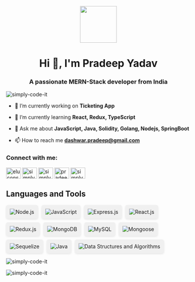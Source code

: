 <div id="header" align="center">
  <img src="https://media.giphy.com/media/M9gbBd9nbDrOTu1Mqx/giphy.gif" width="100"/>
</div>

<h1 align="center">Hi 👋, I'm Pradeep Yadav</h1>
<h3 align="center">A passionate MERN-Stack developer from India</h3>

<p align="left"> <img src="https://komarev.com/ghpvc/?username=simply-code-it&label=Profile%20views&color=0e75b6&style=flat" alt="simply-code-it" /> </p>

- 🔭 I’m currently working on **Ticketing App**

- 🌱 I’m currently learning **React, Redux, TypeScript**

- 💬 Ask me about **JavaScript, Java, Solidity, Golang, Nodejs, SpringBoot**

- 📫 How to reach me **dashwar.pradeep@gmail.com**


<h3 align="left">Connect with me:</h3>
<p align="left">
<a href="https://codepen.io/eluconsmider" target="blank"><img align="center" src="https://raw.githubusercontent.com/rahuldkjain/github-profile-readme-generator/master/src/images/icons/Social/codepen.svg" alt="eluconsmider" height="30" width="40" /></a>
<a href="https://linkedin.com/in/simplycodeit" target="blank"><img align="center" src="https://raw.githubusercontent.com/rahuldkjain/github-profile-readme-generator/master/src/images/icons/Social/linked-in-alt.svg" alt="simplycodeit" height="30" width="40" /></a>
<a href="https://codesandbox.com/simply-code-it" target="blank"><img align="center" src="https://raw.githubusercontent.com/rahuldkjain/github-profile-readme-generator/master/src/images/icons/Social/codesandbox.svg" alt="simply-code-it" height="30" width="40" /></a>
<a href="https://www.behance.net/pradeepyadav168" target="blank"><img align="center" src="https://raw.githubusercontent.com/rahuldkjain/github-profile-readme-generator/master/src/images/icons/Social/behance.svg" alt="pradeepyadav168" height="30" width="40" /></a>
<a href="https://www.leetcode.com/simplycodeit" target="blank"><img align="center" src="https://raw.githubusercontent.com/rahuldkjain/github-profile-readme-generator/master/src/images/icons/Social/leet-code.svg" alt="simplycodeit" height="30" width="40" /></a>
</p>

<h2>Languages and Tools</h2>

<div style="display: flex; flex-wrap: wrap; gap: 10px;" class="icon-container">
    <div style="display: inline-block; text-align: center; padding: 10px; border-radius: 5px; background-color: #f0f0f0; box-shadow: 0 2px 5px rgba(0, 0, 0, 0.1); width: auto; height: auto;">
        <img src="https://img.shields.io/badge/Node.js-339933?style=for-the-badge&logo=node.js&logoColor=white" alt="Node.js">
    </div>
    <div style="display: inline-block; text-align: center; padding: 10px; border-radius: 5px; background-color: #f0f0f0; box-shadow: 0 2px 5px rgba(0, 0, 0, 0.1); width: auto; height: auto;">
        <img src="https://img.shields.io/badge/JavaScript-F7DF1E?style=for-the-badge&logo=javascript&logoColor=black" alt="JavaScript">
    </div>
    <div style="display: inline-block; text-align: center; padding: 10px; border-radius: 5px; background-color: #f0f0f0; box-shadow: 0 2px 5px rgba(0, 0, 0, 0.1); width: auto; height: auto;">
        <img src="https://img.shields.io/badge/Express.js-000000?style=for-the-badge&logo=express&logoColor=white" alt="Express.js">
    </div>
    <div style="display: inline-block; text-align: center; padding: 10px; border-radius: 5px; background-color: #f0f0f0; box-shadow: 0 2px 5px rgba(0, 0, 0, 0.1); width: auto; height: auto;">
        <img src="https://img.shields.io/badge/React.js-61DAFB?style=for-the-badge&logo=react&logoColor=black" alt="React.js">
    </div>
    <div style="display: inline-block; text-align: center; padding: 10px; border-radius: 5px; background-color: #f0f0f0; box-shadow: 0 2px 5px rgba(0, 0, 0, 0.1); width: auto; height: auto;">
        <img src="https://img.shields.io/badge/Redux.js-764ABC?style=for-the-badge&logo=redux&logoColor=white" alt="Redux.js">
    </div>
    <div style="display: inline-block; text-align: center; padding: 10px; border-radius: 5px; background-color: #f0f0f0; box-shadow: 0 2px 5px rgba(0, 0, 0, 0.1); width: auto; height: auto;">
        <img src="https://img.shields.io/badge/MongoDB-47A248?style=for-the-badge&logo=mongodb&logoColor=white" alt="MongoDB">
    </div>
    <div style="display: inline-block; text-align: center; padding: 10px; border-radius: 5px; background-color: #f0f0f0; box-shadow: 0 2px 5px rgba(0, 0, 0, 0.1); width: auto; height: auto;">
        <img src="https://img.shields.io/badge/MySQL-4479A1?style=for-the-badge&logo=mysql&logoColor=white" alt="MySQL">
    </div>
    <div style="display: inline-block; text-align: center; padding: 10px; border-radius: 5px; background-color: #f0f0f0; box-shadow: 0 2px 5px rgba(0, 0, 0, 0.1); width: auto; height: auto;">
        <img src="https://img.shields.io/badge/Mongoose-880000?style=for-the-badge&logo=mongoose&logoColor=white" alt="Mongoose">
    </div>
    <div style="display: inline-block; text-align: center; padding: 10px; border-radius: 5px; background-color: #f0f0f0; box-shadow: 0 2px 5px rgba(0, 0, 0, 0.1); width: auto; height: auto;">
        <img src="https://img.shields.io/badge/Sequelize-52B0E7?style=for-the-badge&logo=sequelize&logoColor=white" alt="Sequelize">
    </div>
    <div style="display: inline-block; text-align: center; padding: 10px; border-radius: 5px; background-color: #f0f0f0; box-shadow: 0 2px 5px rgba(0, 0, 0, 0.1); width: auto; height: auto;">
        <img src="https://img.shields.io/badge/Java-007396?style=for-the-badge&logo=java&logoColor=white" alt="Java">
    </div>
    <div style="display: inline-block; text-align: center; padding: 10px; border-radius: 5px; background-color: #f0f0f0; box-shadow: 0 2px 5px rgba(0, 0, 0, 0.1); width: auto; height: auto;">
        <img src="https://img.shields.io/badge/Data%20Structures%20and%20Algorithms-00BFFF?style=for-the-badge" alt="Data Structures and Algorithms">
    </div>
</div>


<p><img align="center" src="https://github-readme-stats.vercel.app/api/top-langs?username=simply-code-it&show_icons=true&locale=en&layout=compact" alt="simply-code-it" /></p>

<p><img align="center" src="https://github-readme-streak-stats.herokuapp.com/?user=simply-code-it&" alt="simply-code-it" /></p>

